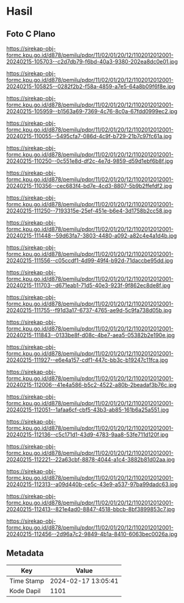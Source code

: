 # Hasil

## Foto C Plano

https://sirekap-obj-formc.kpu.go.id/d878/pemilu/pdpr/11/02/01/20/12/1102012012001-20240215-105703--c2d7db79-f6bd-40a3-9380-202ea8dc0e01.jpg

https://sirekap-obj-formc.kpu.go.id/d878/pemilu/pdpr/11/02/01/20/12/1102012012001-20240215-105825--0282f2b2-f58a-4859-a7e5-64a8b09f6f8e.jpg

https://sirekap-obj-formc.kpu.go.id/d878/pemilu/pdpr/11/02/01/20/12/1102012012001-20240215-105959--b1563a69-7369-4c76-8c0a-67fdd0999ec2.jpg

https://sirekap-obj-formc.kpu.go.id/d878/pemilu/pdpr/11/02/01/20/12/1102012012001-20240215-110055--5495cfa7-086d-4c9f-b729-21b7c97fc61a.jpg

https://sirekap-obj-formc.kpu.go.id/d878/pemilu/pdpr/11/02/01/20/12/1102012012001-20240215-110250--0c551e8d-df2c-4e7d-9859-d59d1ebf6b8f.jpg

https://sirekap-obj-formc.kpu.go.id/d878/pemilu/pdpr/11/02/01/20/12/1102012012001-20240215-110356--cec683f4-bd7e-4cd3-8807-5b9b2ffefdf2.jpg

https://sirekap-obj-formc.kpu.go.id/d878/pemilu/pdpr/11/02/01/20/12/1102012012001-20240215-111250--7193315e-25ef-451e-b6e4-3d1758b2cc58.jpg

https://sirekap-obj-formc.kpu.go.id/d878/pemilu/pdpr/11/02/01/20/12/1102012012001-20240215-111448--59d63fa7-3803-4480-a092-a82c4e4a1d4b.jpg

https://sirekap-obj-formc.kpu.go.id/d878/pemilu/pdpr/11/02/01/20/12/1102012012001-20240215-111556--c05ccdf1-4d99-49f4-b92d-71daccbe95dd.jpg

https://sirekap-obj-formc.kpu.go.id/d878/pemilu/pdpr/11/02/01/20/12/1102012012001-20240215-111703--d671eab1-71d5-40e3-923f-9f862ec8de8f.jpg

https://sirekap-obj-formc.kpu.go.id/d878/pemilu/pdpr/11/02/01/20/12/1102012012001-20240215-111755--f91d3a17-6737-4765-ae9d-5c9fa738d05b.jpg

https://sirekap-obj-formc.kpu.go.id/d878/pemilu/pdpr/11/02/01/20/12/1102012012001-20240215-111843--0133be8f-d08c-4be7-aea5-05382b2e190e.jpg

https://sirekap-obj-formc.kpu.go.id/d878/pemilu/pdpr/11/02/01/20/12/1102012012001-20240215-111927--e6e4a157-cdf1-447c-bb3c-b19247c11fca.jpg

https://sirekap-obj-formc.kpu.go.id/d878/pemilu/pdpr/11/02/01/20/12/1102012012001-20240215-112006--41e4a586-b5c2-4522-a80b-2beadaf3b76c.jpg

https://sirekap-obj-formc.kpu.go.id/d878/pemilu/pdpr/11/02/01/20/12/1102012012001-20240215-112051--1afaa6cf-cbf5-43b3-ab85-161b6a25a551.jpg

https://sirekap-obj-formc.kpu.go.id/d878/pemilu/pdpr/11/02/01/20/12/1102012012001-20240215-112136--c5c171d1-43d9-4783-9aa8-53fe711d120f.jpg

https://sirekap-obj-formc.kpu.go.id/d878/pemilu/pdpr/11/02/01/20/12/1102012012001-20240215-112221--22a63cbf-8878-4044-a1c4-3882b81d02aa.jpg

https://sirekap-obj-formc.kpu.go.id/d878/pemilu/pdpr/11/02/01/20/12/1102012012001-20240215-112313--a09d440b-ce5c-43e9-a537-97ba99dadc63.jpg

https://sirekap-obj-formc.kpu.go.id/d878/pemilu/pdpr/11/02/01/20/12/1102012012001-20240215-112413--821e4ad0-8847-4518-bbcb-8bf3899853c7.jpg

https://sirekap-obj-formc.kpu.go.id/d878/pemilu/pdpr/11/02/01/20/12/1102012012001-20240215-112456--2d96a7c2-9849-4b1a-8410-6063bec0026a.jpg


## Metadata

| Key        | Value               |
| ---------- | ------------------- |
| Time Stamp | 2024-02-17 13:05:41 |
| Kode Dapil | 1101                |



